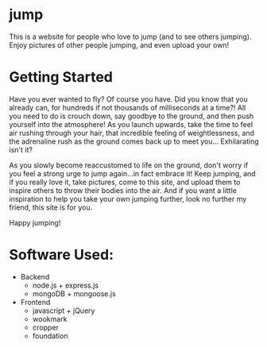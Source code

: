 jump
====

This is a website for people who love to jump (and to see others jumping). Enjoy pictures of other people jumping, and even upload your own!

Getting Started
===============

Have you ever wanted to fly? Of course you have. Did you know that you already can, for hundreds if not thousands of milliseconds at a time?! All you need to do is crouch down, say goodbye to the ground, and then push yourself into the atmosphere! As you launch upwards, take the time to feel air rushing through your hair, that incredible feeling of weightlessness, and the adrenaline rush as the ground comes back up to meet you... Exhilarating isn't it?

As you slowly become reaccustomed to life on the ground, don't worry if you feel a strong urge to jump again...in fact embrace it! Keep jumping, and if you really love it, take pictures, come to this site, and upload them to inspire others to throw their bodies into the air. And if you want a little inspiration to help you take your own jumping further, look no further my friend, this site is for you.

Happy jumping!

Software Used:
=============
* Backend
  * node.js + express.js
  * mongoDB + mongoose.js
* Frontend
  * javascript + jQuery
  * wookmark
  * cropper
  * foundation
